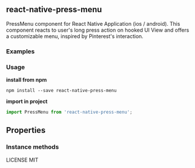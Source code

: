 ## react-native-press-menu

PressMenu component for React Native Application (ios / android).
This component reacts to user's long press action on hooked UI View and offers a customizable menu, inspired by Pinterest's interaction.


### Examples


### Usage

**install from npm**

``` shell
npm install --save react-native-press-menu
```

**import in project**

``` js
import PressMenu from 'react-native-press-menu';
```

## Properties

### Instance methods

LICENSE MIT
